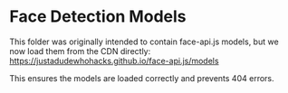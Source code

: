 
# Face Detection Models

This folder was originally intended to contain face-api.js models, but we now load them from the CDN directly:
https://justadudewhohacks.github.io/face-api.js/models

This ensures the models are loaded correctly and prevents 404 errors.
